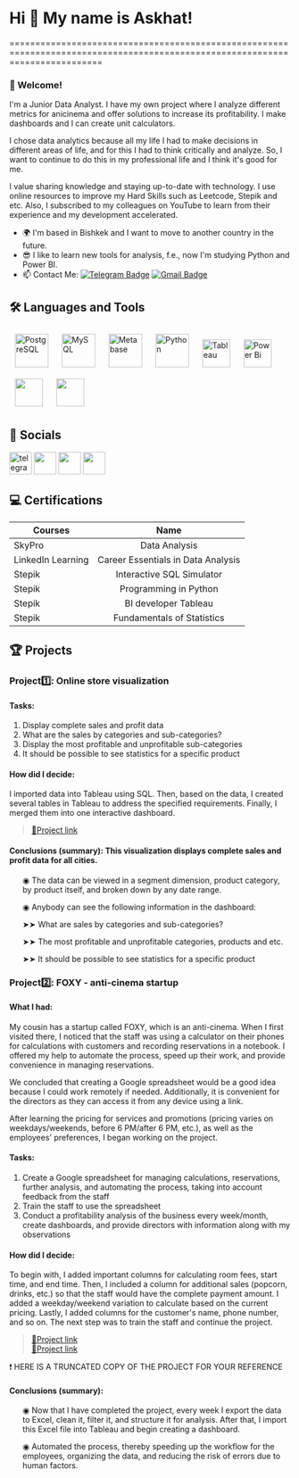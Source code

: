 # Hi 👋 My name is Askhat!
==============================================================================================================================  


### 🙌 Welcome!  
I'm a Junior Data Analyst. I have my own project where I analyze different metrics for anicinema and offer solutions to increase its profitability. I make dashboards and I can create unit calculators. 

I chose data analytics because all my life I had to make decisions in different areas of life, and for this I had to think critically and analyze. So, I want to continue to do this in my professional life and I think it's good for me. 

I value sharing knowledge and staying up-to-date with technology. I use online resources to improve my Hard Skills such as Leetcode, Stepik and etc. Also, I subscribed to my colleagues on YouTube to learn from their experience and my development accelerated. 

* 🌍  I'm based in Bishkek and I want to move to another country in the future.
* 😎 I like to learn new tools for analysis, f.e., now I'm studying Python and Power BI.   
* :mailbox: Contact Me: [![Telegram Badge](https://img.shields.io/badge/-Telegram-blue?style=flat&logo=Telegram&logoColor=white)](https://t.me/askhat_n) [![Gmail Badge](https://img.shields.io/badge/-Gmail-red?style=flat&logo=Gmail&logoColor=white)](mailto:askhat.narkulov@gmail.com)
 
 ## 🛠 Languages and Tools  
<div 
align="left">  
<a href="https://www.postgresql.org/" target="_blank"><img style="margin: 10px" src="https://profilinator.rishav.dev/skills-assets/postgresql-original-wordmark.svg" alt="PostgreSQL" height="60" /></a>  
<a href="https://www.mysql.com/" target="_blank"><img style="margin: 10px" src="https://profilinator.rishav.dev/skills-assets/mysql-original-wordmark.svg" alt="MySQL" height="60" /></a>
<a href="https://www.metabase.com/" target="_blank"><img style="margin: 10px" src="https://dka575ofm4ao0.cloudfront.net/pages-transactional_logos/retina/233858/logo.png" alt="Metabase" height="60" /></a>
<a href="https://www.python.org/" target="_blank"><img style="margin: 10px" src="https://profilinator.rishav.dev/skills-assets/python-original.svg" alt="Python" height="60" /></a>
<a href="https://www.tableau.com/" target="_blank"><img style="margin: 10px" src="https://profilinator.rishav.dev/skills-assets/tableau.svg" alt="Tableau" height="50" /></a>    
<a href="https://powerbi.microsoft.com/en-us/" target="_blank"><img style="margin: 10px" src="https://profilinator.rishav.dev/skills-assets/powerbi.png" alt="Power Bi" height="50" /></a>  
<a href="https://www.microsoft.com/microsoft-365/excel/" target="_blank"><img style="margin: 10px" src="https://upload.wikimedia.org/wikipedia/commons/thumb/3/34/Microsoft_Office_Excel_%282019%E2%80%93present%29.svg/1101px-Microsoft_Office_Excel_%282019%E2%80%93present%29.svg.png" height="50" /></a>
<a href="https://docs.google.com/spreadsheets/" target="_blank"><img style="margin: 10px" src="https://yoolk.ninja/wp-content/uploads/2021/08/Apps-Google-Sheets-1024x1024.png" height="50" /></a>
</div>  

## 🤝 Socials  
<p align="left">
<a href="https://t.me/askhat_n" target="_blank" rel="noreferrer"><img src="https://cdn-icons-png.flaticon.com/512/2111/2111646.png" width="40" height="40" alt="telegram group" /></a> 
<a href="https://www.github.com/askhatnarkulov" target="_blank" rel="noreferrer"><img src="https://raw.githubusercontent.com/danielcranney/readme-generator/main/public/icons/socials/github.svg" width="40" height="40" /></a> 
<a href="https://www.linkedin.com/in/askhat-narkulov/" target="_blank" rel="noreferrer"><img src="https://raw.githubusercontent.com/danielcranney/readme-generator/main/public/icons/socials/linkedin.svg" width="40" height="40" /></a> 
<a href="http://www.instagram.com/as_n19" target="_blank" rel="noreferrer"><img src="https://raw.githubusercontent.com/danielcranney/readme-generator/main/public/icons/socials/instagram.svg" width="40" height="40" /></a> </p>

## 💻 Certifications

| Courses            | Name                                       | 
| -------------------| :----------------------------------------: | 
| SkyPro             | Data Analysis                              | 
| LinkedIn Learning  | Career Essentials in Data Analysis         | 
| Stepik             | Interactive SQL Simulator                  |
| Stepik             | Programming in Python                      | 
| Stepik             | BI developer Tableau                       | 
| Stepik             | Fundamentals of Statistics                 | 


## 🏆 Projects

### Project1️⃣: Online store visualization
#### Tasks:
<ol>
  <li>Display complete sales and profit data</li>
  <li>What are the sales by categories and sub-categories?</li>
  <li>Display the most profitable and unprofitable sub-categories</li>
  <li>It should be possible to see statistics for a specific product</li>
</ol>

#### How did I decide: 
<p> I imported data into Tableau using SQL. Then, based on the data, I created several tables in Tableau to address the specified requirements. Finally, I merged them into one interactive dashboard.<p>

> <a href="https://public.tableau.com/app/profile/askhat.narkulov/viz/Productanalysis_16835638341140/Dashboard1?publish=yes">🔗Project link</a>

#### Conclusions (summary): This visualization displays complete sales and profit data for all cities.
<ol>
<p>◉ The data can be viewed in a segment dimension, product category, by product itself, and broken down by any date range.<p>
<p>◉ Anybody can see the following information in the dashboard:<p>
<p>➤➤ What are sales by categories and sub-categories?<p>
<p>➤➤ The most profitable and unprofitable categories, products and etc.<p>
<p>➤➤ It should be possible to see statistics for a specific product<p>
</ol>

### Project2️⃣: FOXY - anti-cinema startup 
#### What I had: 
<p> My cousin has a startup called FOXY, which is an anti-cinema. When I first visited there, I noticed that the staff was using a calculator on their phones for calculations with customers and recording reservations in a notebook. I offered my help to automate the process, speed up their work, and provide convenience in managing reservations.

We concluded that creating a Google spreadsheet would be a good idea because I could work remotely if needed. Additionally, it is convenient for the directors as they can access it from any device using a link.

After learning the pricing for services and promotions (pricing varies on weekdays/weekends, before 6 PM/after 6 PM, etc.), as well as the employees' preferences, I began working on the project.<p>
 
#### Tasks:
<ol>
  <li>Create a Google spreadsheet for managing calculations, reservations, further analysis, and automating the process, taking into account feedback from the staff</li>
  <li>Train the staff to use the spreadsheet</li>
  <li>Conduct a profitability analysis of the business every week/month, create dashboards, and provide directors with information along with my observations</li>
</ol>

#### How did I decide: 
<p> To begin with, I added important columns for calculating room fees, start time, and end time. Then, I included a column for additional sales (popcorn, drinks, etc.) so that the staff would have the complete payment amount. I added a weekday/weekend variation to calculate based on the current pricing. Lastly, I added columns for the customer's name, phone number, and so on.
The next step was to train the staff and continue the project.<p>

> <a href="https://public.tableau.com/app/profile/askhat.narkulov/viz/FOXYApril2023Results/Dashboard">🔗Project link</a>  
> <a href="https://docs.google.com/spreadsheets/d/1t8mf-6Ymf1tX6cbWDaWQHUG4MpKGXfUU24djqWx1FPg/edit#gid=2073176998">🔗Project link</a>
<p> ❗ HERE IS A TRUNCATED COPY OF THE PROJECT FOR YOUR REFERENCE <p>


#### Conclusions (summary):
<ol>
<p>◉ Now that I have completed the project, every week I export the data to Excel, clean it, filter it, and structure it for analysis. After that, I import this Excel file into Tableau and begin creating a dashboard.<p>
<p>◉ Automated the process, thereby speeding up the workflow for the employees, organizing the data, and reducing the risk of errors due to human factors.<p>
</ol>
